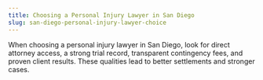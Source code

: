 ```yaml
---
title: Choosing a Personal Injury Lawyer in San Diego
slug: san-diego-personal-injury-lawyer-choice
---
```


When choosing a personal injury lawyer in San Diego, look for direct attorney access, a strong trial record, transparent contingency fees, and proven client results. These qualities lead to better settlements and stronger cases.